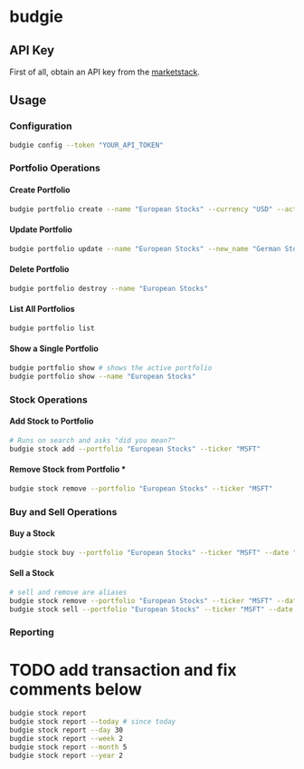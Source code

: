 # budgie

## API Key

First of all, obtain an API key from the [marketstack](https://marketstack.com/product).

## Usage

### Configuration

```sh
budgie config --token "YOUR_API_TOKEN"
```

### Portfolio Operations

#### Create Portfolio

```sh
budgie portfolio create --name "European Stocks" --currency "USD" --active true
```

#### Update Portfolio

```sh
budgie portfolio update --name "European Stocks" --new_name "German Stocks" --currency "EUR" --active false
```

#### Delete Portfolio

```sh
budgie portfolio destroy --name "European Stocks"
```

#### List All Portfolios

```sh
budgie portfolio list
```

#### Show a Single Portfolio

```sh
budgie portfolio show # shows the active portfolio
budgie portfolio show --name "European Stocks"
```

### Stock Operations

#### Add Stock to Portfolio

```sh
# Runs on search and asks "did you mean?"
budgie stock add --portfolio "European Stocks" --ticker "MSFT" 
```

#### Remove Stock from Portfolio *

```sh
budgie stock remove --portfolio "European Stocks" --ticker "MSFT"
```

### Buy and Sell Operations

#### Buy a Stock

```sh
budgie stock buy --portfolio "European Stocks" --ticker "MSFT" --date "06.02.2022" --price "180" --shares "20" --currency "USD"
```

#### Sell a Stock

```sh
# sell and remove are aliases
budgie stock remove --portfolio "European Stocks" --ticker "MSFT" --date "06.02.2020" --price "180" --shares "20"
budgie stock sell --portfolio "European Stocks" --ticker "MSFT" --date "06.02.2020" --price "180" --shares "20"
```

### Reporting

# TODO add transaction and fix comments below
```sh
budgie stock report
budgie stock report --today # since today
budgie stock report --day 30
bugdie stock report --week 2
budgie stock report --month 5
budgie stock report --year 2
```
